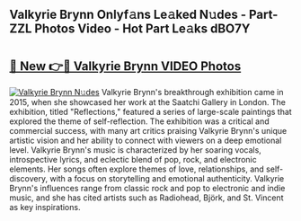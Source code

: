 ## Valkyrie Brynn Onlyf𝚊ns Le𝚊ked N𝚞des - Part-ZZL Photos Video - Hot Part Le𝚊ks dBO7Y

# <h2><a href="http://ab32197.deff.icu/?id=Valkyrie+Brynn">🔗 New 👉🔴 Valkyrie Brynn VIDEO Photos</a></h2>

[![Valkyrie Brynn N𝚞des](https://i.imgur.com/rIISA9y.gif)](http://ab32197.deff.icu/?id=Valkyrie+Brynn)
Valkyrie Brynn's breakthrough exhibition came in 2015, when she showcased her work at the Saatchi Gallery in London. The exhibition, titled "Reflections," featured a series of large-scale paintings that explored the theme of self-reflection. The exhibition was a critical and commercial success, with many art critics praising Valkyrie Brynn's unique artistic vision and her ability to connect with viewers on a deep emotional level. Valkyrie Brynn's music is characterized by her soaring vocals, introspective lyrics, and eclectic blend of pop, rock, and electronic elements. Her songs often explore themes of love, relationships, and self-discovery, with a focus on storytelling and emotional authenticity. Valkyrie Brynn's influences range from classic rock and pop to electronic and indie music, and she has cited artists such as Radiohead, Björk, and St. Vincent as key inspirations.
